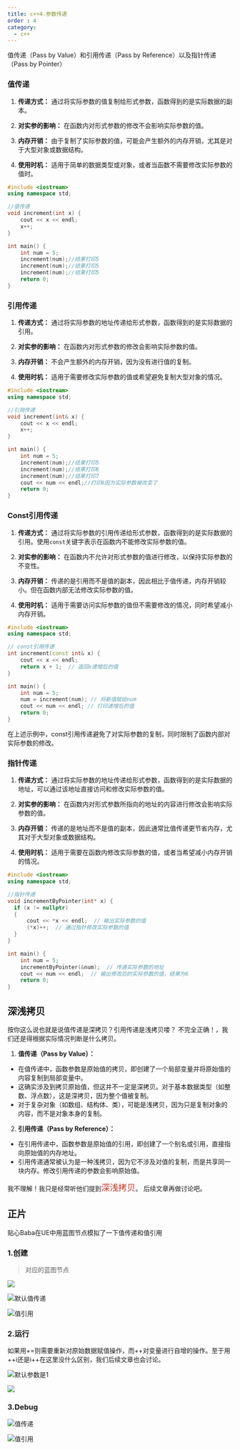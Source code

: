 ```yaml
---
title: c++4.参数传递
order : 4
category:
  - c++
---
```


<ChatMessage avatar="../../../assets/emoji/blzt.png" :avatarWidth="40">
值传递（Pass by Value）和引用传递（Pass by Reference）以及指针传递（Pass by Pointer）
</ChatMessage>

### 值传递

1. **传递方式：** 通过将实际参数的值复制给形式参数，函数得到的是实际数据的副本。

2. **对实参的影响：** 在函数内对形式参数的修改不会影响实际参数的值。

3. **内存开销：** 由于复制了实际参数的值，可能会产生额外的内存开销，尤其是对于大型对象或数据结构。

4. **使用时机：** 适用于简单的数据类型或对象，或者当函数不需要修改实际参数的值时。

```cpp
#include <iostream>
using namespace std;

//值传递
void increment(int x) {
	cout << x << endl;
    x++;
}

int main() {
    int num = 5;
    increment(num);//结果打印5
    increment(num);//结果打印5
    increment(num);//结果打印5
    return 0;
}
```
<GifWithButton src="../../../assets/unrealgif/vyy.gif"/>


### 引用传递

1. **传递方式：** 通过将实际参数的地址传递给形式参数，函数得到的是实际数据的引用。

2. **对实参的影响：** 在函数内对形式参数的修改会影响实际参数的值。

3. **内存开销：** 不会产生额外的内存开销，因为没有进行值的复制。

4. **使用时机：** 适用于需要修改实际参数的值或希望避免复制大型对象的情况。

```cpp
#include <iostream>
using namespace std;

//引用传递
void increment(int& x) {
	cout << x << endl;
    x++;
}

int main() {
    int num = 5;
    increment(num);//结果打印5
    increment(num);//结果打印6
    increment(num);//结果打印7
    cout << num << endl;//打印8因为实际参数被改变了
    return 0;
}
```

<GifWithButton src="../../../assets/unrealgif/vyy2.gif"/>

### Const引用传递

1. **传递方式：** 通过将实际参数的引用传递给形式参数，函数得到的是实际数据的引用。使用`const`关键字表示在函数内不能修改实际参数的值。

2. **对实参的影响：** 在函数内不允许对形式参数的值进行修改，以保持实际参数的不变性。

3. **内存开销：** 传递的是引用而不是值的副本，因此相比于值传递，内存开销较小。但在函数内部无法修改实际参数的值。

4. **使用时机：** 适用于需要访问实际参数的值但不需要修改的情况，同时希望减小内存开销。

  ```cpp
  #include <iostream>
  using namespace std;

  // const引用传递
  int increment(const int& x) {
      cout << x << endl;
      return x + 1;  // 返回x递增后的值
  }

  int main() {
      int num = 5;
      num = increment(num); // 将新值赋给num
      cout << num << endl; // 打印递增后的值
      return 0;
  }
  ```

<GifWithButton src="../../../assets/unrealgif/vyy3.gif"/>

在上述示例中，const引用传递避免了对实际参数的复制，同时限制了函数内部对实际参数的修改。

### 指针传递

1. **传递方式：** 通过将实际参数的地址传递给形式参数，函数得到的是实际数据的地址，可以通过该地址直接访问和修改实际参数的值。

2. **对实参的影响：** 在函数内对形式参数所指向的地址的内容进行修改会影响实际参数的值。

3. **内存开销：** 传递的是地址而不是值的副本，因此通常比值传递更节省内存，尤其对于大型对象或数据结构。

4. **使用时机：** 适用于需要在函数内修改实际参数的值，或者当希望减小内存开销的情况。

```cpp
#include <iostream>
using namespace std;

//指针传递
void incrementByPointer(int* x) {
  if (x != nullptr)
  {
      cout << *x << endl;  // 输出实际参数的值
      (*x)++;  // 通过指针修改实际参数的值
  }
}

int main() {
    int num = 5;
    incrementByPointer(&num);  // 传递实际参数的地址
    cout << num << endl;  // 输出修改后的实际参数的值，结果为6
    return 0;
}
```

## 深浅拷贝

<ChatMessage avatar="../../../assets/emoji/bqb (4).png" :avatarWidth="40">
按你这么说也就是说值传递是深拷贝？引用传递是浅拷贝喽？
</ChatMessage>

<ChatMessage avatar="../../../assets/emoji/bqb (6).png" :avatarWidth="40" alignLeft>
不完全正确！，我们还是得根据实际情况判断是什么拷贝。
</ChatMessage>

1. **值传递（Pass by Value）：**
  - 在值传递中，函数参数是原始值的拷贝，即创建了一个局部变量并将原始值的内容复制到局部变量中。
  - 这确实涉及到拷贝原始值，但这并不一定是深拷贝。对于基本数据类型（如整数、浮点数），这是深拷贝，因为整个值被复制。
  - 对于复杂对象（如数组、结构体、类），可能是浅拷贝，因为只是复制对象的内容，而不是对象本身的复制。

2. **引用传递（Pass by Reference）：**
  - 在引用传递中，函数参数是原始值的引用，即创建了一个别名或引用，直接指向原始值的内存地址。
  - 引用传递通常被认为是一种浅拷贝，因为它不涉及对值的复制，而是共享同一块内存。修改引用传递的参数会影响原始值。



<ChatMessage avatar="../../../assets/emoji/hx.png" :avatarWidth="40">
我不理解！我只是经常听他们提到<span style="color: #c0392b;font-size: 1.2rem">深浅拷贝</span>。
</ChatMessage>

<ChatMessage avatar="../../../assets/emoji/bqb (6).png" :avatarWidth="40" alignLeft>
后续文章再做讨论吧。
</ChatMessage>

## 正片

<ChatMessage avatar="../../../assets/emoji/bqb (6).png" :avatarWidth="40" alignLeft>
贴心Baba在UE中用蓝图节点模拟了一下值传递和值引用
</ChatMessage>

### 1.创建

>对应的蓝图节点


![](..%2Fassets%2Freferenceorvalue.png)

![默认值传递](..%2Fassets%2Fvalueblueprint.png)

![值引用](..%2Fassets%2Freferenceblueprint.png)

### 2.运行

<ChatMessage avatar="../../../assets/emoji/new1.png" :avatarWidth="40" alignLeft>
如果用+=则需要重新对原始数据赋值操作，而++对变量进行自增的操作。至于用++i还是i++在这里没什么区别，我们后续文章也会讨论。
</ChatMessage>

![默认参数是1](..%2Fassets%2Frunreference.gif)

![](..%2Fassets%2Freferenceerrorcpp.png)

### 3.Debug

![值传递](..%2Fassets%2Frunvaluegif.gif)

![值引用](..%2Fassets%2Frunreferencegif.gif)
